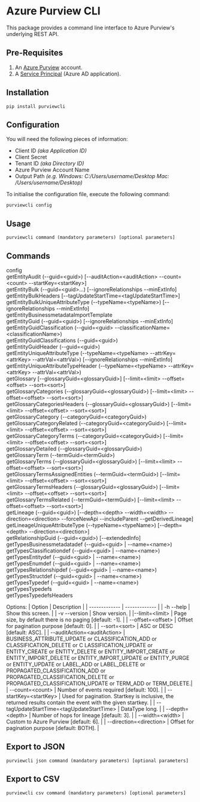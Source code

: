 # Azure Purview CLI
This package provides a command line interface to Azure Purview's underlying REST API.

## Pre-Requisites
1. An [Azure Purview](https://docs.microsoft.com/en-us/azure/purview/create-catalog-portal) account.
2. A [Service Principal](https://docs.microsoft.com/en-us/azure/purview/tutorial-using-rest-apis#create-a-service-principal-application) (Azure AD application). 

## Installation
```
pip install purviewcli
```

## Configuration
You will need the following pieces of information:
* Client ID *(aka Application ID)*
* Client Secret
* Tenant ID *(aka Directory ID)*
* Azure Purview Account Name
* Output Path *(e.g. Windows: C:/Users/username/Desktop Mac: /Users/username/Desktop)*

To initialise the configuration file, execute the following command:
```
purviewcli config
```

## Usage
```
purviewcli command (mandatory parameters) [optional parameters]
```

## Commands
  config  
  getEntityAudit (--guid=&lt;guid&gt;) [--auditAction=&lt;auditAction&gt; --count=&lt;count&gt; --startKey=&lt;startKey&gt;]  
  getEntityBulk (--guid=&lt;guid&gt;...) [--ignoreRelationships --minExtInfo]  
  getEntityBulkHeaders [--tagUpdateStartTime=&lt;tagUpdateStartTime&gt;]  
  getEntityBulkUniqueAttributeType (--typeName=&lt;typeName&gt;) [--ignoreRelationships --minExtInfo]  
  getEntityBusinessmetadataImportTemplate  
  getEntityGuid (--guid=&lt;guid&gt;) [--ignoreRelationships --minExtInfo]  
  getEntityGuidClassification (--guid=&lt;guid&gt; --classificationName=&lt;classificationName&gt;)  
  getEntityGuidClassifications (--guid=&lt;guid&gt;)  
  getEntityGuidHeader (--guid=&lt;guid&gt;)  
  getEntityUniqueAttributeType (--typeName=&lt;typeName&gt; --attrKey=&lt;attrKey&gt; --attrVal=&lt;attrVal&gt;) [--ignoreRelationships --minExtInfo]  
  getEntityUniqueAttributeTypeHeader (--typeName=&lt;typeName&gt; --attrKey=&lt;attrKey&gt; --attrVal=&lt;attrVal&gt;)  
  getGlossary [--glossaryGuid=&lt;glossaryGuid&gt;] [--limit=&lt;limit&gt; --offset=&lt;offset&gt; --sort=&lt;sort&gt;]  
  getGlossaryCategories (--glossaryGuid=&lt;glossaryGuid&gt;) [--limit=&lt;limit&gt; --offset=&lt;offset&gt; --sort=&lt;sort&gt;]  
  getGlossaryCategoriesHeaders (--glossaryGuid=&lt;glossaryGuid&gt;) [--limit=&lt;limit&gt; --offset=&lt;offset&gt; --sort=&lt;sort&gt;]  
  getGlossaryCategory (--categoryGuid=&lt;categoryGuid&gt;)  
  getGlossaryCategoryRelated (--categoryGuid=&lt;categoryGuid&gt;) [--limit=&lt;limit&gt; --offset=&lt;offset&gt; --sort=&lt;sort&gt;]  
  getGlossaryCategoryTerms (--categoryGuid=&lt;categoryGuid&gt;) [--limit=&lt;limit&gt; --offset=&lt;offset&gt; --sort=&lt;sort&gt;]  
  getGlossaryDetailed (--glossaryGuid=&lt;glossaryGuid&gt;)  
  getGlossaryTerm (--termGuid=&lt;termGuid&gt;)  
  getGlossaryTerms (--glossaryGuid=&lt;glossaryGuid&gt;) [--limit=&lt;limit&gt; --offset=&lt;offset&gt; --sort=&lt;sort&gt;]  
  getGlossaryTermsAssignedEntities (--termGuid=&lt;termGuid&gt;) [--limit=&lt;limit&gt; --offset=&lt;offset&gt; --sort=&lt;sort&gt;]  
  getGlossaryTermsHeaders (--glossaryGuid=&lt;glossaryGuid&gt;) [--limit=&lt;limit&gt; --offset=&lt;offset&gt; --sort=&lt;sort&gt;]  
  getGlossaryTermsRelated (--termGuid=&lt;termGuid&gt;) [--limit=&lt;limit&gt; --offset=&lt;offset&gt; --sort=&lt;sort&gt;]  
  getLineage (--guid=&lt;guid&gt;) [--depth=&lt;depth&gt; --width=&lt;width&gt; --direction=&lt;direction&gt; --forceNewApi --includeParent --getDerivedLineage]  
  getLineageUniqueAttributeType (--typeName=&lt;typeName&gt;) [--depth=&lt;depth&gt; --direction=&lt;direction&gt;]  
  getRelationshipGuid (--guid=&lt;guid&gt;) [--extendedInfo]  
  getTypesBusinessmetadatadef (--guid=&lt;guid&gt; | --name=&lt;name&gt;)  
  getTypesClassificationdef (--guid=&lt;guid&gt; | --name=&lt;name&gt;)  
  getTypesEntitydef (--guid=&lt;guid&gt; | --name=&lt;name&gt;)  
  getTypesEnumdef (--guid=&lt;guid&gt; | --name=&lt;name&gt;)  
  getTypesRelationshipdef (--guid=&lt;guid&gt; | --name=&lt;name&gt;)  
  getTypesStructdef (--guid=&lt;guid&gt; | --name=&lt;name&gt;)  
  getTypesTypedef (--guid=&lt;guid&gt; | --name=&lt;name&gt;)  
  getTypesTypedefs  
  getTypesTypedefsHeaders  

Options:
| Option        | Description   |
| ------------- | ------------- |
| -h --help                           | Show this screen. |
| -v --version                        | Show version. |
|--limit=&lt;limit&gt;                | Page size, by default there is no paging [default: -1]. |
| --offset=&lt;offset&gt;             | Offset for pagination purpose [default: 0]. |
| --sort=&lt;sort&gt;                 | ASC or DESC [default: ASC]. |
| --auditAction=&lt;auditAction&gt;   | BUSINESS_ATTRIBUTE_UPDATE or CLASSIFICATION_ADD or  CLASSIFICATION_DELETE or C LASSIFICATION_UPDATE or ENTITY_CREATE or ENTITY_DELETE or ENTITY_IMPORT_CREATE or ENTITY_IMPORT_DELETE or ENTITY_IMPORT_UPDATE or ENTITY_PURGE or ENTITY_UPDATE or LABEL_ADD or LABEL_DELETE or PROPAGATED_CLASSIFICATION_ADD or PROPAGATED_CLASSIFICATION_DELETE or PROPAGATED_CLASSIFICATION_UPDATE or TERM_ADD or TERM_DELETE.|
| --count=&lt;count&gt;               | Number of events required [default: 100]. |
| --startKey=&lt;startKey&gt;         | Used for pagination. Startkey is inclusive, the returned results contain the event with the given startkey. |
| --tagUpdateStartTime=&lt;tagUpdateStartTime&gt;   | DataType long. |
| --depth=&lt;depth&gt;               | Number of hops for lineage [default: 3]. |
| --width=&lt;width&gt;               | Custom to Azure Purview [default: 6]. |
| --direction=&lt;direction&gt;       | Offset for pagination purpose [default: BOTH]. |


## Export to JSON
```
purviewcli json command (mandatory parameters) [optional parameters]
```

## Export to CSV
```
purviewcli csv command (mandatory parameters) [optional parameters]
```